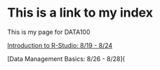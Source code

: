 # This is a link to my index

This is my page for DATA100

[Introduction to R-Studio: 8/19 - 8/24](practices.md)

[Data Management Basics: 8/26 - 8/28](
